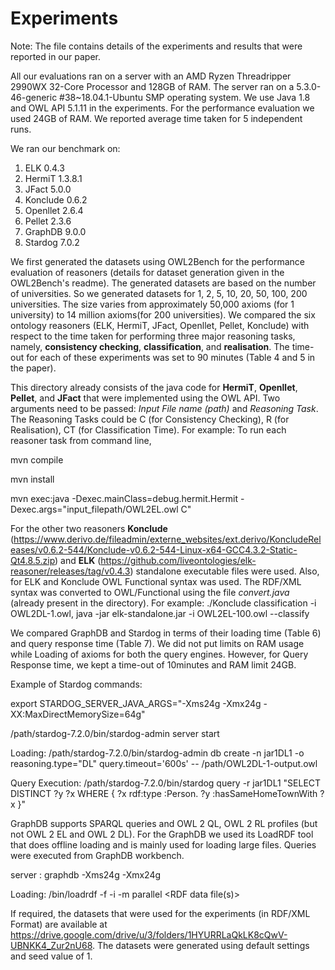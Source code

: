 # Experiments

Note: The file contains details of the experiments and results that were reported in our paper. 

All our evaluations ran on a server with an AMD Ryzen Threadripper 2990WX 32-Core Processor and 128GB of RAM. The server ran on a 5.3.0-46-generic \#38~18.04.1-Ubuntu SMP operating system. We use Java 1.8 and OWL API 5.1.11 in the experiments. For the performance evaluation we used 24GB of RAM. We reported average time taken for 5 independent runs. 

We ran our benchmark on:

1. ELK 0.4.3 
2. HermiT 1.3.8.1 
3. JFact 5.0.0 
4. Konclude 0.6.2 
5. Openllet 2.6.4 
6. Pellet 2.3.6 
7. GraphDB 9.0.0 
8. Stardog 7.0.2

We first generated the datasets using OWL2Bench for the performance evaluation of reasoners (details for dataset generation given in the OWL2Bench's readme). The generated datasets are based on the number of universities. So we generated datasets for 1, 2, 5, 10, 20, 50, 100, 200 universities. The size varies from approximately 50,000 axioms (for 1 university) to 14 million axioms(for 200 universities). We compared the six ontology reasoners (ELK, HermiT, JFact, Openllet, Pellet, Konclude) with respect to the time taken for performing three major reasoning tasks, namely, **consistency checking**, **classification**, and **realisation**. The time-out for each of these experiments was set to 90 minutes (Table 4 and 5 in the paper). 

This directory already consists of the java code for **HermiT**, **Openllet**, **Pellet**, and **JFact** that were implemented using the OWL API. Two arguments need to be passed: *Input File name (path)* and *Reasoning Task*. The Reasoning Tasks could be C (for Consistency Checking), R (for Realisation), CT (for Classification Time). For example: To run each reasoner task from command line, 

mvn compile

mvn install

mvn exec:java -Dexec.mainClass=debug.hermit.Hermit -Dexec.args="input_filepath/OWL2EL.owl C"

For the other two reasoners **Konclude** (https://www.derivo.de/fileadmin/externe_websites/ext.derivo/KoncludeReleases/v0.6.2-544/Konclude-v0.6.2-544-Linux-x64-GCC4.3.2-Static-Qt4.8.5.zip) and **ELK** (https://github.com/liveontologies/elk-reasoner/releases/tag/v0.4.3) standalone executable files were used. Also, for ELK and Konclude OWL Functional syntax was used. The RDF/XML syntax was converted to OWL/Functional using the file *convert.java* (already present in the directory). For example: ./Konclude classification -i OWL2DL-1.owl, java -jar elk-standalone.jar -i OWL2EL-100.owl --classify

We compared GraphDB and Stardog in terms of their loading time (Table 6) and query response time (Table 7). We did not put limits on RAM usage while Loading of axioms for both the query engines. However, for Query Response time, we kept a time-out of 10minutes and RAM limit 24GB.

Example of Stardog commands:

export STARDOG_SERVER_JAVA_ARGS="-Xms24g -Xmx24g -XX:MaxDirectMemorySize=64g"

/path/stardog-7.2.0/bin/stardog-admin server start

Loading: /path/stardog-7.2.0/bin/stardog-admin db create -n jar1DL1 -o reasoning.type="DL" query.timeout='600s' -- /path/OWL2DL-1-output.owl

Query Execution: /path/stardog-7.2.0/bin/stardog query -r jar1DL1 "SELECT DISTINCT ?y ?x WHERE { ?x rdf:type :Person. ?y :hasSameHomeTownWith ?x }"
 
GraphDB supports SPARQL queries and OWL 2 QL, OWL 2 RL profiles (but not OWL 2 EL and OWL 2 DL). For the GraphDB we used its LoadRDF tool that does offline loading and is mainly used for loading large files. Queries were executed from GraphDB workbench.

server : graphdb -Xms24g -Xmx24g

Loading: <graphdb-dist>/bin/loadrdf -f -i <repo-name> -m parallel <RDF data file(s)>



If required, the datasets that were used for the experiments (in RDF/XML Format) are available at https://drive.google.com/drive/u/3/folders/1HYURRLaQkLK8cQwV-UBNKK4_Zur2nU68. The datasets were generated using default settings and seed value of 1. 



           
